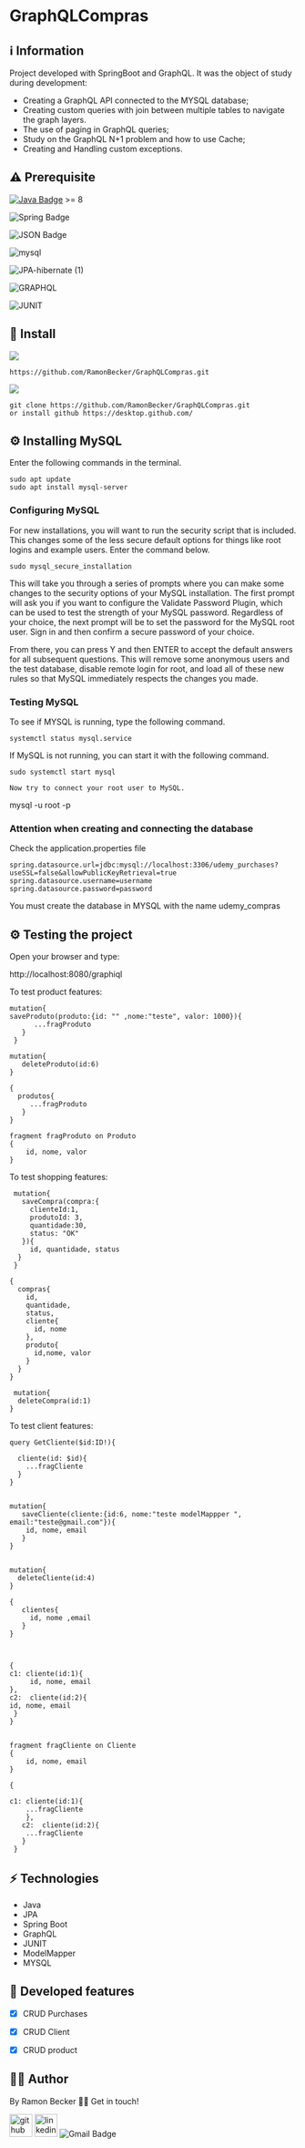 # GraphQLCompras

 
## :information_source: Information 

Project developed with SpringBoot and GraphQL. It was the object of study during development:
- Creating a GraphQL API connected to the MYSQL database;
- Creating custom queries with join between multiple tables to navigate the graph layers.
- The use of paging in GraphQL queries;
- Study on the GraphQL N+1 problem and how to use Cache;
- Creating and Handling custom exceptions.
## ⚠️ Prerequisite
[![Java Badge](https://img.shields.io/badge/Java-ED8B00?style=for-the-badge&logo=java&logoColor=white)](https://www.oracle.com/br/java/technologies/javase-downloads.html) >= 8 

![Spring Badge](https://img.shields.io/badge/Spring-6DB33F?style=for-the-badge&logo=spring&logoColor=white)

![JSON Badge](https://img.shields.io/badge/json-5E5C5C?style=for-the-badge&logo=json&logoColor=white)

![mysql](https://img.shields.io/badge/MySQL-005C84?style=for-the-badge&logo=mysql&logoColor=white)

![JPA-hibernate (1)](https://user-images.githubusercontent.com/44611131/136869865-0e3d7476-5128-4471-8817-8df40315b970.jpg)

![GRAPHQL](https://img.shields.io/badge/GraphQl-E10098?style=for-the-badge&logo=graphql&logoColor=white)

![JUNIT](https://img.shields.io/badge/Junit5-25A162?style=for-the-badge&logo=junit5&logoColor=white)



##  🔧 Install 


![](https://img.shields.io/badge/Linux-FCC624?style=for-the-badge&logo=linux&logoColor=black)


```
https://github.com/RamonBecker/GraphQLCompras.git
```

![](https://img.shields.io/badge/Windows-0078D6?style=for-the-badge&logo=windows&logoColor=white)
```
git clone https://github.com/RamonBecker/GraphQLCompras.git
or install github https://desktop.github.com/ 
```


## ⚙️ Installing MySQL

Enter the following commands in the terminal.

```
sudo apt update
sudo apt install mysql-server

```
### Configuring MySQL

For new installations, you will want to run the security script that is included. This changes some of the less secure default options for things like root logins and example users. Enter the command below.

```
sudo mysql_secure_installation
```
This will take you through a series of prompts where you can make some changes to the security options of your MySQL installation. The first prompt will ask you if you want to configure the Validate Password Plugin, which can be used to test the strength of your MySQL password. Regardless of your choice, the next prompt will be to set the password for the MySQL root user. Sign in and then confirm a secure password of your choice.

From there, you can press Y and then ENTER to accept the default answers for all subsequent questions. This will remove some anonymous users and the test database, disable remote login for root, and load all of these new rules so that MySQL immediately respects the changes you made.

### Testing MySQL

To see if MYSQL is running, type the following command.

```
systemctl status mysql.service
```

If MySQL is not running, you can start it with the following command.
```
sudo systemctl start mysql

Now try to connect your root user to MySQL.
```
mysql -u root -p


### Attention when creating and connecting the database

Check the application.properties file

```
spring.datasource.url=jdbc:mysql://localhost:3306/udemy_purchases?useSSL=false&allowPublicKeyRetrieval=true
spring.datasource.username=username
spring.datasource.password=password
```

You must create the database in MYSQL with the name udemy_compras

## ⚙️ Testing the project


Open your browser and type: 

http://localhost:8080/graphiql


To test product features:

```
mutation{
saveProduto(produto:{id: "" ,nome:"teste", valor: 1000}){
      ...fragProduto
   }
 }

mutation{
   deleteProduto(id:6)
}

{
  produtos{
     ...fragProduto
   }
}

fragment fragProduto on Produto
{
    id, nome, valor
}

```

To test shopping features:

```
 mutation{
   saveCompra(compra:{
     clienteId:1,
     produtoId: 3,
     quantidade:30,
     status: "OK"
   }){
     id, quantidade, status
  }
 }
 
{
  compras{
    id,
    quantidade,
    status,
    cliente{
      id, nome
    },
    produto{
      id,nome, valor
    }
  }
}

 mutation{
  deleteCompra(id:1)
}

```

To test client features:

```
query GetCliente($id:ID!){
  
  cliente(id: $id){
    ...fragCliente
  }
}


mutation{
   saveCliente(cliente:{id:6, nome:"teste modelMappper ", email:"teste@gmail.com"}){
    id, nome, email
   }
}


mutation{
  deleteCliente(id:4)
}

{
   clientes{
     id, nome ,email
   }
}



{ 
c1: cliente(id:1){
     id, nome, email
},
c2:  cliente(id:2){
id, nome, email
 }
}


fragment fragCliente on Cliente
{
    id, nome, email
}

{
  
c1: cliente(id:1){
	...fragCliente
	},
   c2:  cliente(id:2){
 	...fragCliente 
   }
 }
```

## :zap: Technologies	

- Java
- JPA
- Spring Boot
- GraphQL
- JUNIT
- ModelMapper
- MYSQL

## :memo: Developed features

- [x] CRUD Purchases
- [x] CRUD Client
- [x] CRUD product



## :technologist:	 Author

By Ramon Becker 👋🏽 Get in touch!



[<img src='https://cdn.jsdelivr.net/npm/simple-icons@3.0.1/icons/github.svg' alt='github' height='40'>](https://github.com/RamonBecker)  [<img src='https://cdn.jsdelivr.net/npm/simple-icons@3.0.1/icons/linkedin.svg' alt='linkedin' height='40'>](https://www.linkedin.com/in/https://www.linkedin.com/in/ramon-becker-da-silva-96b81b141//)
![Gmail Badge](https://img.shields.io/badge/-ramonbecker68@gmail.com-c14438?style=flat-square&logo=Gmail&logoColor=white&link=mailto:ramonbecker68@gmail.com)
